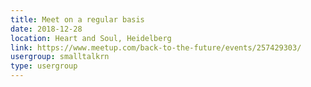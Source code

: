 ```yaml
---
title: Meet on a regular basis
date: 2018-12-28
location: Heart and Soul, Heidelberg
link: https://www.meetup.com/back-to-the-future/events/257429303/
usergroup: smalltalkrn
type: usergroup
---
```

